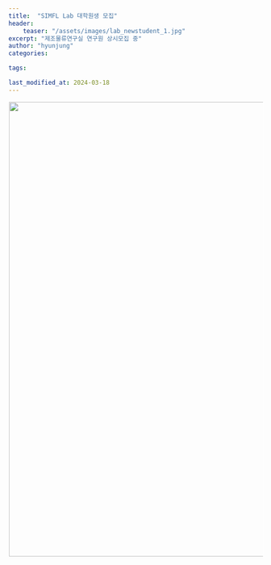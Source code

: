 ```yaml
---
title:  "SIMFL Lab 대학원생 모집"
header:
    teaser: "/assets/images/lab_newstudent_1.jpg"
excerpt: "제조물류연구실 연구원 상시모집 중"
author: "hyunjung"
categories:

tags:

last_modified_at: 2024-03-18
---
```

<img align="center" width="900" height="900" style="border: 1px solid white" src="/assets/images/lab_newstudent.jpg"> 
